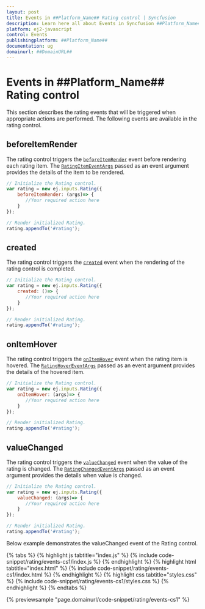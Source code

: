 ```yaml
---
layout: post
title: Events in ##Platform_Name## Rating control | Syncfusion
description: Learn here all about Events in Syncfusion ##Platform_Name## Rating control of Syncfusion Essential JS 2 and more.
platform: ej2-javascript
control: Events 
publishingplatform: ##Platform_Name##
documentation: ug
domainurl: ##DomainURL##
---
```


# Events in ##Platform_Name## Rating control

This section describes the rating events that will be triggered when appropriate actions are performed. The following events are available in the rating control.

## beforeItemRender

The rating control triggers the [`beforeItemRender`](../api/rating/#beforeitemrender) event before rendering each rating item. The [`RatingItemEventArgs`](../api/rating/ratingItemEventArgs/) passed as an event argument provides the details of the item to be rendered.

```js
// Initialize the Rating control.
var rating = new ej.inputs.Rating({
    beforeItemRender: (args)=> {
       //Your required action here
    }
});

// Render initialized Rating.
rating.appendTo('#rating');

```

## created

The rating control triggers the [`created`](../api/rating/#created) event when the rendering of the rating control is completed.

```js
// Initialize the Rating control.
var rating = new ej.inputs.Rating({
    created: ()=> {
       //Your required action here
    }
});

// Render initialized Rating.
rating.appendTo('#rating');

```

## onItemHover

The rating control triggers the [`onItemHover`](../api/rating/#onitemhover) event when the rating item is hovered. The [`RatingHoverEventArgs`](../api/rating/ratingHoverEventArgs/) passed as an event argument provides the details of the hovered item.

```js
// Initialize the Rating control.
var rating = new ej.inputs.Rating({
    onItemHover: (args)=> {
       //Your required action here
    }
});

// Render initialized Rating.
rating.appendTo('#rating');

```

## valueChanged

The rating control triggers the [`valueChanged`](../api/rating/#valuechanged) event when the value of the rating is changed. The [`RatingChangedEventArgs`](../api/rating/ratingChangedEventArgs/) passed as an event argument provides the details when value is changed.

```js
// Initialize the Rating control.
var rating = new ej.inputs.Rating({
    valueChanged: (args)=> {
       //Your required action here
    }
});

// Render initialized Rating.
rating.appendTo('#rating');

```

Below example demonstrates the valueChanged event of the Rating control.

{% tabs %}
{% highlight js tabtitle="index.js" %}
{% include code-snippet/rating/events-cs1/index.js %}
{% endhighlight %}
{% highlight html tabtitle="index.html" %}
{% include code-snippet/rating/events-cs1/index.html %}
{% endhighlight %}
{% highlight css tabtitle="styles.css" %}
{% include code-snippet/rating/events-cs1/styles.css %}
{% endhighlight %}
{% endtabs %}
        
{% previewsample "page.domainurl/code-snippet/rating/events-cs1" %}
